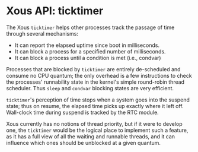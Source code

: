 # Xous API: ticktimer

The Xous `ticktimer` helps other processes track the passage of time through several mechanisms:

- It can report the elapsed uptime since boot in milliseconds.
- It can block a process for a specified number of milliseconds.
- It can block a process until a condition is met (i.e., condvar)

Processes that are blocked by `ticktimer` are entirely de-scheduled and consume no CPU
quantum; the only overhead is a few instructions to check the processes' runnability
state in the kernel's simple round-robin thread scheduler. Thus `sleep` and `condvar`
blocking states are very efficient.

`ticktimer`'s perception of time stops when a system goes into the suspend state;
thus on resume, the elapsed time picks up exactly where it left off. Wall-clock time
during suspend is tracked by the RTC module.

Xous currently has no notions of thread priority, but if it were to develop one,
the `ticktimer` would be the logical place to implement such a feature, as it has
a full view of all the waiting and runnable threads, and it can influence which ones
should be unblocked at a given quantum.
